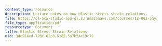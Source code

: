 ```yaml
---
content_type: resource
description: Lecture notes on how elastic stress strain relations.
file: https://ol-ocw-studio-app-qa.s3.amazonaws.com/courses/12-002-physics-and-chemistry-of-the-terrestrial-planets-fall-2008/3de914ed72bf62c861855a7b54e19c79_MIT12_002f08_Lec10.pdf
file_type: application/pdf
resourcetype: Document
title: Elastic Stress Strain Relations
uid: 3de914ed-72bf-62c8-6185-5a7b54e19c79
---
```


